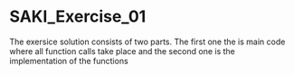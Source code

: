 # SAKI_Exercise_01
The exersice solution consists of two parts. The first one the is main code where all function calls take place
and the second one is the implementation of the functions
